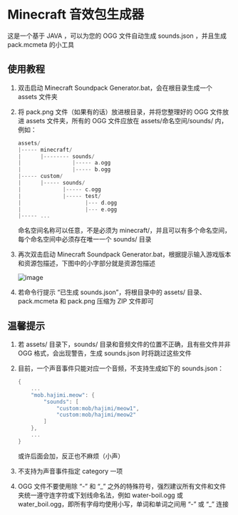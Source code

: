 # Minecraft 音效包生成器

这是一个基于 JAVA ，可以为您的 OGG 文件自动生成 sounds.json ，并且生成 pack.mcmeta 的小工具

## 使用教程

1. 双击启动 Minecraft Soundpack Generator.bat，会在根目录生成一个 assets 文件夹
2. 将 pack.png 文件（如果有的话）放进根目录，并将您整理好的 OGG 文件放进 assets 文件夹，所有的 OGG 文件应放在 assets/命名空间/sounds/ 内，例如：

    ```c
    assets/
    |----- minecraft/
    |      |-------- sounds/
    |                |----- a.ogg
    |                |----- b.ogg
    |----- custom/
    |      |----- sounds/
    |             |----- c.ogg
    |             |----- test/
    |                    |--- d.ogg
    |                    |--- e.ogg
    |----- ...
    ```

    命名空间名称可以任意，不是必须为 minecraft/，并且可以有多个命名空间，每个命名空间中必须存在唯一一个 sounds/ 目录

3. 再次双击启动 Minecraft Soundpack Generator.bat，根据提示输入游戏版本和资源包描述，下图中的小字部分就是资源包描述

   ![image](https://github.com/user-attachments/assets/87c19573-49e7-4c71-a4f4-baaf71d397b6)

4. 若命令行提示 “已生成 sounds.json”，将根目录中的 assets/ 目录、pack.mcmeta 和 pack.png 压缩为 ZIP 文件即可

## 温馨提示

1. 若 assets/ 目录下，sounds/ 目录和音频文件的位置不正确，且有些文件并非 OGG 格式，会出现警告，生成 sounds.json 时将跳过这些文件
2. 目前，一个声音事件只能对应一个音频，不支持生成如下的 sounds.json：

    ```c
    {
        ...
        "mob.hajimi.meow": {
            "sounds": [
                "custom:mob/hajimi/meow1",
                "custom:mob/hajimi/meow2"
            ]
        },
        ...
    }
    ```

    或许后面会加，反正也不麻烦（小声）

3. 不支持为声音事件指定 category 一项
4. OGG 文件不要使用除 “-” 和 “\_” 之外的特殊符号，强烈建议所有文件和文件夹统一遵守连字符或下划线命名法，例如 water-boil.ogg 或 water_boil.ogg，即所有字母均使用小写，单词和单词之间用 “-” 或 “\_” 连接
